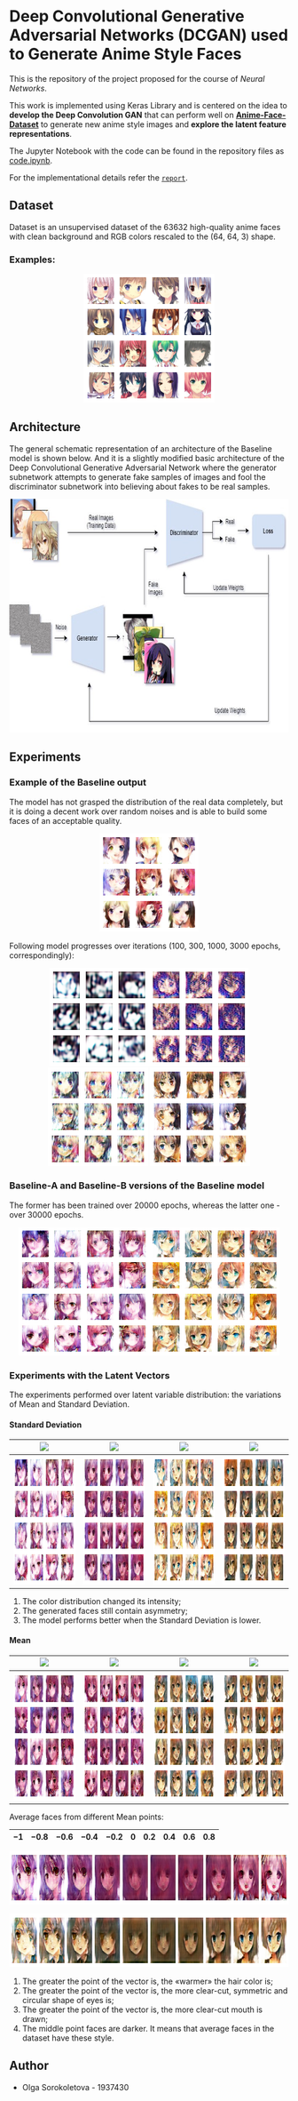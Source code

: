 # Deep Convolutional Generative Adversarial Networks (DCGAN) used to Generate Anime Style Faces

This is the repository of the project proposed for the course of *Neural Networks*.

This work is implemented using Keras Library and is centered on the idea to **develop the Deep Convolution GAN** that can perform well on [**Anime-Face-Dataset**](https://github.com/bchao1/Anime-Face-Dataset) to generate new anime style images and **explore the latent feature representations**.

The  Jupyter Notebook with the code can be found in the repository files as [code.ipynb](https://github.com/olga-sorokoletova/Neural-Networks/blob/main/scripts/code.ipynb). 

For the implementational details refer the [```report```](https://github.com/olga-sorokoletova/Neural-Networks/tree/main/report.pdf).

## Dataset

Dataset is an unsupervised dataset of the 63632 high-quality anime faces with clean background and RGB colors rescaled to the (64, 64, 3) shape.

### Examples:

<p align="center">
  <img src="/images/dataset.png" width="236" height="231"/>
</p>

## Architecture

The general schematic representation of an architecture of the Baseline model is shown below. And it is a slightly modified basic architecture of the Deep Convolutional Generative Adversarial Network where the generator subnetwork attempts to generate fake samples of images and fool the discriminator subnetwork into believing about fakes to be real samples.

<p align="center">
  <img src="/images/gan_architecture.jpeg" width="774" height="420"/>
</p>

## Experiments

### Example of the Baseline output

The model has not grasped the distribution of the real data completely, but it is doing a decent work over random noises and is able to build some faces of an acceptable quality.

<p align="center">
  <img src="/images/generated/animes_9900_small.png" width="180" height="177"/>
</p>

Following model progresses over iterations (100, 300, 1000, 3000 epochs, correspondingly):

<p align="center">
  <img src="/images/generated/animes_100_small.png" width="180" height="177"/><img src="/images/generated/animes_300_small.png" width="180" height="177"/> <img src="/images/generated/animes_1000_small.png" width="180" height="177"/> <img src="/images/generated/animes_3000_small.png" width="180" height="177"/> 
</p>

### Baseline-A and Baseline-B versions of the Baseline model

The former has been trained over 20000 epochs, whereas the latter one - over 30000 epochs.

<p align="center">
  <img src="/images/generated/a01.png" width="236" height="231"/><img src="/images/generated/b01.png" width="236" height="231"/>
</p>

### Experiments with the Latent Vectors

The experiments performed over latent variable distribution: the variations of Mean and Standard Deviation.

#### Standard Deviation

 <img src="https://render.githubusercontent.com/render/math?math=\A: \mathcal{N}(0, 1)"> | <img src="https://render.githubusercontent.com/render/math?math=\A: \mathcal{N}(0, 0.4)"> |   <img src="https://render.githubusercontent.com/render/math?math=\B: \mathcal{N}(0, 1)"> | <img src="https://render.githubusercontent.com/render/math?math=\B: \mathcal{N}(0, 0.4)"> 
:---------------------------------------------------------------------------------------:|:--------------------------------------------------------------------------------------------:|:---------------------------------------------------------------------------------------:|:--------------------------------------------------------------------------------------------:
 <img src="/images/generated/a01.png" width="236" height="231"/> | <img src="/images/generated/a04.png" width="236" height="231"/>| <img src="/images/generated/b01.png" width="236" height="231"/> | <img src="/images/generated/b04.png" width="236" height="231"/>
 
1. The color distribution changed its intensity;
2. The generated faces still contain asymmetry;
3. The model performs better when the Standard Deviation is lower.
  
  #### Mean
  
   <img src="https://render.githubusercontent.com/render/math?math=\A: \mathcal{N}(-0.3, 0.4)"> | <img src="https://render.githubusercontent.com/render/math?math=\A: \mathcal{N}(0.3, 0.4)"> |   <img src="https://render.githubusercontent.com/render/math?math=\B: \mathcal{N}(-0.3, 0.4)"> | <img src="https://render.githubusercontent.com/render/math?math=\B: \mathcal{N}(0.3, 0.4)"> 
:---------------------------------------------------------------------------------------:|:--------------------------------------------------------------------------------------------:|:---------------------------------------------------------------------------------------:|:--------------------------------------------------------------------------------------------:
 <img src="/images/generated/a_34.png" width="236" height="231"/> | <img src="/images/generated/a34.png" width="236" height="231"/>| <img src="/images/generated/b_34.png" width="236" height="231"/> | <img src="/images/generated/b34.png" width="236" height="231"/>
 
Average faces from different Mean points:

 |−1 |−0.8|−0.6|−0.4|−0.2|  0 | 0.2| 0.4| 0.6| 0.8|
 |-|-|-|-|-|-|-|-|-|-|

<p align="center">
  <img src="/images/generated/a_means.png" width="907" height="96"/>
</p>

<p align="center">
  <img src="/images/generated/b_means.png" width="907" height="96"/>
</p>

1. The greater the point of the vector is, the «warmer» the hair color is;
2. The greater the point of the vector is, the more clear-cut, symmetric and circular shape of eyes is;
3. The greater the point of the vector is, the more clear-cut mouth is drawn;
4. The middle point faces are darker. It means that average faces in the dataset have these style.

## Author
- Olga Sorokoletova - 1937430
